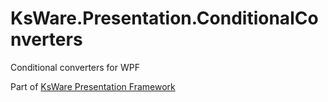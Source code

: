# KsWare.Presentation.ConditionalConverters

Conditional converters for WPF

Part of [KsWare Presentation Framework](https://github.com/KsWare/KsWare.Presentation)